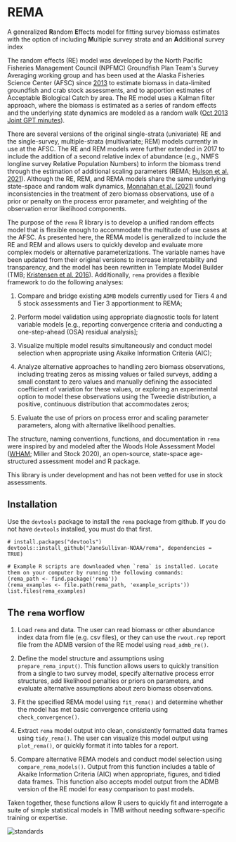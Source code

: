 # REMA
A generalized **R**andom **E**ffects model for fitting survey biomass estimates with the option of including **M**ultiple survey strata and an **A**dditional survey index

The random effects (RE) model was developed by the North Pacific Fisheries Management Council (NPFMC) Groundfish Plan Team's Survey Averaging working group and has been used at the Alaska Fisheries Science Center (AFSC) since [2013](https://github.com/afsc-assessments/SurveyAverageRandomEffects/blob/013c9a937fa0133f594c7d66248677685ae77010/code/re.tpl) to estimate biomass in data-limited groundfish and crab stock assessments, and to apportion estimates of Acceptable Biological Catch by area. The RE model uses a Kalman filter approach, where the biomass is estimated as a series of random effects and the underlying state dynamics are modeled as a random walk ([Oct 2013 Joint GPT minutes](https://meetings.npfmc.org/CommentReview/DownloadFile?p=11009549-068b-40cf-903d-67f90686db60.pdf&fileName=C4%20c1%20Joint%20Plan%20Team%20Minutes.pdf)). 

There are several versions of the original single-strata (univariate) RE and the single-survey, multiple-strata (multivariate; REM) models currently in use at the AFSC. The RE and REM models were further extended in 2017 to include the addition of a second relative index of abundance (e.g., NMFS longline survey Relative Population Numbers) to inform the biomass trend through the estimation of additional scaling parameters (REMA; [Hulson et al. 2021](https://repository.library.noaa.gov/view/noaa/28174)). Although the RE, REM, and REMA models share the same underlying state-space and random walk dynamics, [Monnahan et al. (2021)](https://meetings.npfmc.org/CommentReview/DownloadFile?p=86098951-a0ed-4021-a4e1-95abe5a357fe.pdf&fileName=Tiers%204%20and%205%20assessment%20considerations.pdf) found inconsistencies in the treatment of zero biomass observations, use of a prior or penalty on the process error parameter, and weighting of the observation error likelihood components.

The purpose of the `rema` R library is to develop a unified random effects model that is flexible enough to accommodate the multitude of use cases at the AFSC. As presented here, the REMA model is generalized to include the RE and REM and allows users to quickly develop and evaluate more complex models or alternative parameterizations. The variable names have been updated from their original versions to increase interpretability and transparency, and the model has been rewritten in Template Model Builder (TMB; [Kristensen et al. 2016](https://www.jstatsoft.org/article/view/v070i05)). Additionally, `rema` provides a flexible framework to do the following analyses:

1.  Compare and bridge existing `ADMB` models currently used for Tiers 4 and 5 stock assessments and Tier 3 apportionment to REMA;

2.  Perform model validation using appropriate diagnostic tools for latent variable models [e.g., reporting convergence criteria and conducting a one-step-ahead (OSA) residual analysis];

3.  Visualize multiple model results simultaneously and conduct model selection when appropriate using Akaike Information Criteria (AIC);

4.  Analyze alternative approaches to handling zero biomass observations, including treating zeros as missing values or failed surveys, adding a small constant to zero values and manually defining the associated coefficient of variation for these values, or exploring an experimental option to model these observations using the Tweedie distribution, a positive, continuous distribution that accommodates zeros;

5.  Evaluate the use of priors on process error and scaling parameter parameters, along with alternative likelihood penalties.

The structure, naming conventions, functions, and documentation in `rema` were inspired by and modeled after the Woods Hole Assessment Model ([WHAM](https://timjmiller.github.io/wham/); Miller and Stock 2020), an open-source, state-space age-structured assessment model and R package.

This library is under development and has not been vetted for use in stock assessments.

## Installation

Use the `devtools` package to install the `rema` package from github. If you do not have `devtools` installed, you must do that first.

```
# install.packages("devtools")
devtools::install_github("JaneSullivan-NOAA/rema", dependencies = TRUE)

# Example R scripts are downloaded when `rema` is installed. Locate them on your computer by running the following commands:
(rema_path <- find.package('rema'))
(rema_examples <- file.path(rema_path, 'example_scripts'))
list.files(rema_examples)

```

## The `rema` worflow

1.  Load `rema` and data. The user can read biomass or other abundance index data from file (e.g. csv files), or they can use the `rwout.rep` report file from the ADMB version of the RE model using `read_admb_re()`.

2.  Define the model structure and assumptions using `prepare_rema_input()`. This function allows users to quickly transition from a single to two survey model, specify alternative process error structures, add likelihood penalties or priors on parameters, and evaluate alternative assumptions about zero biomass observations.

3.  Fit the specified REMA model using `fit_rema()` and determine whether the model has met basic convergence criteria using `check_convergence()`. 

4.  Extract `rema` model output into clean, consistently formatted data frames using `tidy_rema()`. The user can visualize this model output using `plot_rema()`, or quickly format it into tables for a report.

5.  Compare alternative REMA models and conduct model selection using `compare_rema_models()`. Output from this function includes a table of Akaike Information Criteria (AIC) when appropriate, figures, and tidied data frames. This function also accepts model output from the ADMB version of the RE model for easy comparison to past models.

Taken together, these functions allow R users to quickly fit and interrogate a suite of simple statistical models in TMB without needing software-specific training or expertise.

![standards](https://user-images.githubusercontent.com/68303089/174915022-e9b89cb4-79ed-4dcc-af93-3cd199b5f82c.png)
